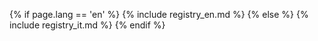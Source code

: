 {% if page.lang == 'en' %}
{% include registry_en.md %}
{% else %}
{% include registry_it.md %}
{% endif %}